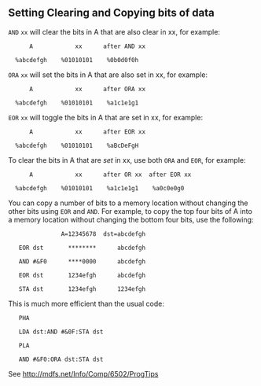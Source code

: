 ## Setting Clearing and Copying bits of data

`AND` `xx` will clear the bits in A that are also clear in xx, for example: <tt>

`      A            xx      after AND xx`

`  %abcdefgh    %01010101    %0b0d0f0h`

</tt>

`ORA` `xx` will set the bits in A that are also set in xx, for example: <tt>

`      A            xx      after ORA xx`

`  %abcdefgh    %01010101    %a1c1e1g1`

</tt>

`EOR` `xx` will toggle the bits in A that are set in xx, for example: <tt>

`      A            xx      after EOR xx`

`  %abcdefgh    %01010101    %aBcDeFgH`

</tt>

To clear the bits in A that are _set_ in xx, use both `ORA` and `EOR`, for example: <tt>

`      A            xx      after OR xx  after EOR xx`

`  %abcdefgh    %01010101    %a1c1e1g1    %a0c0e0g0`

</tt>

You can copy a number of bits to a memory location without changing the other bits using `EOR` and `AND`. For example, to copy the top four bits of A into a memory location without changing the bottom four bits, use the following: <tt>

`               A=12345678  dst=abcdefgh`

`   EOR dst       ********      abcdefgh`

`   AND #&F0      ****0000      abcdefgh`

`   EOR dst       1234efgh      abcdefgh`

`   STA dst       1234efgh      1234efgh`

</tt>

This is much more efficient than the usual code: <tt>

`   PHA`

`   LDA dst:AND #&0F:STA dst`

`   PLA`

`   AND #&F0:ORA dst:STA dst`

</tt>

See <http://mdfs.net/Info/Comp/6502/ProgTips>
